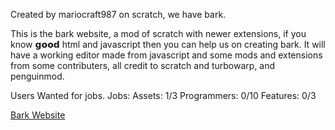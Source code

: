 Created by mariocraft987 on scratch, we have bark.

This is the bark website, a mod of scratch with newer extensions, if you know 𝗴𝗼𝗼𝗱 html and javascript then you can help us on creating bark.
It will have a working editor made from javascript and some mods and extensions from some contributers,
all credit to scratch and turbowarp, and penguinmod.

Users Wanted for jobs.
Jobs: 
Assets: 1/3
Programmers: 0/10
Features: 0/3

[Bark Website](https://mariocraft987.github.io/bark.github.io/Home.html)
